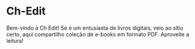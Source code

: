 # Ch-Edit
Bem-vindo à Ch Edit! Se é um entusiasta de livros digitais, veio ao sítio certo, aqui compartilho coleção de e-books em formato PDF. Aproveite a leitura!
